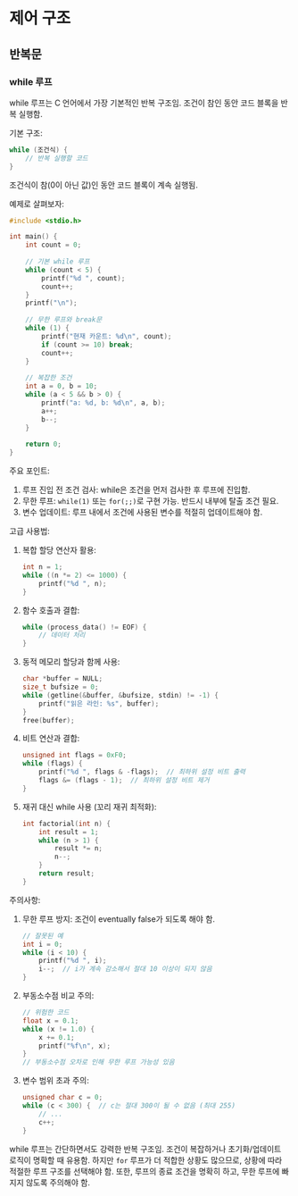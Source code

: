 # 제어 구조

## 반복문

### while 루프

while 루프는 C 언어에서 가장 기본적인 반복 구조임. 조건이 참인 동안 코드 블록을 반복 실행함.

기본 구조:

```c
while (조건식) {
    // 반복 실행할 코드
}
```

조건식이 참(0이 아닌 값)인 동안 코드 블록이 계속 실행됨.

예제로 살펴보자:

```c
#include <stdio.h>

int main() {
    int count = 0;
    
    // 기본 while 루프
    while (count < 5) {
        printf("%d ", count);
        count++;
    }
    printf("\n");
    
    // 무한 루프와 break문
    while (1) {
        printf("현재 카운트: %d\n", count);
        if (count >= 10) break;
        count++;
    }
    
    // 복잡한 조건
    int a = 0, b = 10;
    while (a < 5 && b > 0) {
        printf("a: %d, b: %d\n", a, b);
        a++;
        b--;
    }
    
    return 0;
}
```

주요 포인트:

1. 루프 진입 전 조건 검사: while은 조건을 먼저 검사한 후 루프에 진입함.
2. 무한 루프: `while(1)` 또는 `for(;;)`로 구현 가능. 반드시 내부에 탈출 조건 필요.
3. 변수 업데이트: 루프 내에서 조건에 사용된 변수를 적절히 업데이트해야 함.

고급 사용법:

1. 복합 할당 연산자 활용:

   ```c
   int n = 1;
   while ((n *= 2) <= 1000) {
       printf("%d ", n);
   }
   ```

2. 함수 호출과 결합:

   ```c
   while (process_data() != EOF) {
       // 데이터 처리
   }
   ```

3. 동적 메모리 할당과 함께 사용:

   ```c
   char *buffer = NULL;
   size_t bufsize = 0;
   while (getline(&buffer, &bufsize, stdin) != -1) {
       printf("읽은 라인: %s", buffer);
   }
   free(buffer);
   ```

4. 비트 연산과 결합:

   ```c
   unsigned int flags = 0xF0;
   while (flags) {
       printf("%d ", flags & -flags);  // 최하위 설정 비트 출력
       flags &= (flags - 1);  // 최하위 설정 비트 제거
   }
   ```

5. 재귀 대신 while 사용 (꼬리 재귀 최적화):

   ```c
   int factorial(int n) {
       int result = 1;
       while (n > 1) {
           result *= n;
           n--;
       }
       return result;
   }
   ```

주의사항:

1. 무한 루프 방지: 조건이 eventually false가 되도록 해야 함.

   ```c
   // 잘못된 예
   int i = 0;
   while (i < 10) {
       printf("%d ", i);
       i--;  // i가 계속 감소해서 절대 10 이상이 되지 않음
   }
   ```

2. 부동소수점 비교 주의:

   ```c
   // 위험한 코드
   float x = 0.1;
   while (x != 1.0) {
       x += 0.1;
       printf("%f\n", x);
   }
   // 부동소수점 오차로 인해 무한 루프 가능성 있음
   ```

3. 변수 범위 초과 주의:

   ```c
   unsigned char c = 0;
   while (c < 300) {  // c는 절대 300이 될 수 없음 (최대 255)
       // ...
       c++;
   }
   ```

while 루프는 간단하면서도 강력한 반복 구조임. 조건이 복잡하거나 초기화/업데이트 로직이 명확할 때 유용함. 하지만 `for` 루프가 더 적합한 상황도 많으므로, 상황에 따라 적절한 루프 구조를 선택해야 함. 또한, 루프의 종료 조건을 명확히 하고, 무한 루프에 빠지지 않도록 주의해야 함.

